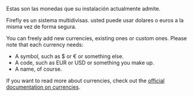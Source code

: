 Estas son las monedas que su instalación actualmente admite.

Firefly es un sistema multidivisas. usted puede usar dolares o euros a la misma vez de forma segura.

You can freely add new currencies, existing ones or custom ones. Please note that each currency needs:

- A symbol, such as $ or € or something else.
- A code, such as EUR or USD or something you make up.
- A name, of course.

If you want to read more about currencies, check out the [official documentation on currencies](https://firefly-iii.readthedocs.io/en/latest/concepts/currencies.html).